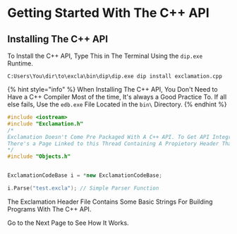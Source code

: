 # Getting Started With The C++ API

## Installing The C++ API

To Install the C++ API, Type This in The Terminal Using the `dip.exe` Runtime.

```
C:Users\You\dir\to\excla\bin\dip\dip.exe dip install exclamation.cpp
```

{% hint style="info" %}
When Installing The C++ API, You Don't Need to Have a C++ Compiler Most of the time, It's always a Good Practice To. If all else fails, Use the `edb.exe` File Located in the `bin\` Directory.
{% endhint %}

```cpp
#include <iostream>
#include "Exclamation.h"
/*
Exclamation Doesn't Come Pre Packaged With A C++ API. To Get API Integration,
There's a Page Linked to this Thread Containing A Propietory Header That Can Be Either Purchased Or Given.
*/
#include "Objects.h"


ExclamationCodeBase i = *new ExclamationCodeBase;

i.Parse("test.excla"); // Simple Parser Function


```

The Exclamation Header File Contains Some Basic Strings For Building Programs With The C++ API.

Go to the Next Page to See How It Works.

